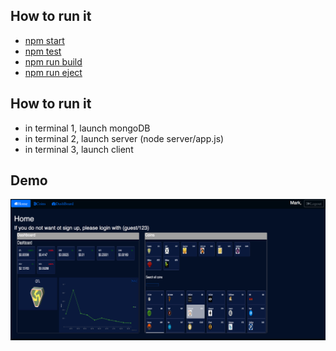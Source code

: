
## How to run it
  - [npm start](#npm-start)
  - [npm test](#npm-test)
  - [npm run build](#npm-run-build)
  - [npm run eject](#npm-run-eject)

## How to run it
- in terminal 1, launch mongoDB
- in terminal 2, launch server (node server/app.js)
- in terminal 3, launch client

## Demo
![demo cover](./demo/demo.png)